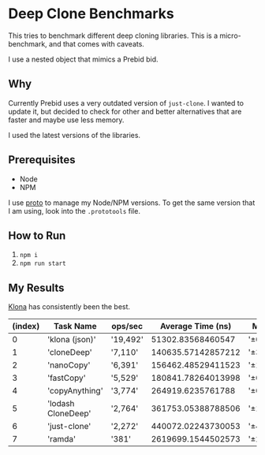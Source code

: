 # Deep Clone Benchmarks

This tries to benchmark different deep cloning libraries. This is a micro-benchmark, and that comes with caveats.

I use a nested object that mimics a Prebid bid.

## Why

Currently Prebid uses a very outdated version of `just-clone`. I wanted to update it, but decided to check for other and better alternatives that are faster and maybe use less memory.

I used the latest versions of the libraries.

## Prerequisites

- Node
- NPM

I use [proto](https://moonrepo.dev/proto) to manage my Node/NPM versions.
To get the same version that I am using, look into the `.prototools` file.

## How to Run

1. `npm i`
2. `npm run start`


## My Results

[Klona](https://github.com/lukeed/klona) has consistently been the best.

| (index) | Task Name          | ops/sec | Average Time (ns)  | Margin   | Samples |
|---------|--------------------|---------|--------------------|----------|---------|
|    0    | 'klona (json)'     | '19,492'|  51302.83568460547| '±0.70%' |  19493  |
|    1    | 'cloneDeep'        |  '7,110'| 140635.57142857212| '±3.18%' |   7112  |
|    2    | 'nanoCopy'         |  '6,391'| 156462.48529411523| '±1.13%' |   6392  |
|    3    | 'fastCopy'         |  '5,529'| 180841.78264013998| '±0.99%' |   5530  |
|    4    | 'copyAnything'     |  '3,774'| 264919.6235761788 | '±0.58%' |   3775  |
|    5    | 'lodash CloneDeep' |  '2,764'| 361753.05388788506| '±1.54%' |   2765  |
|    6    | 'just-clone'       |  '2,272'| 440072.02243730053| '±4.32%' |   2273  |
|    7    | 'ramda'            |    '381'| 2619699.1544502573| '±2.90%' |   382   |
